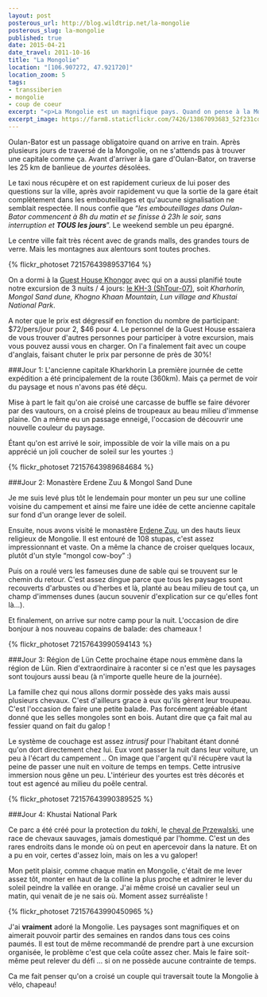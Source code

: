 ```yaml
---
layout: post
posterous_url: http://blog.wildtrip.net/la-mongolie
posterous_slug: la-mongolie
published: true
date: 2015-04-21
date_travel: 2011-10-16
title: "La Mongolie"
location: "[106.907272, 47.921720]"
location_zoom: 5
tags:
- transsiberien
- mongolie
- coup de coeur
excerpt: "<p>La Mongolie est un magnifique pays. Quand on pense à la Mongolie, on a forcément en tête d'immenses étendues de paysages à couper le souffle, parsemé de yourtes blanches, ces jeunes mongols montés à cru sur leurs chevaux entrain de rassembler leur bétail, le désert de Gobi, etc .. Et c'est le cas, c'est splendide.</p><p>Ça l'est une fois passé la capitale, Oulan-Bator. Répulsive, pas du tout attirante et avec un sentiment d'insécurité quand on s'y promène, la première image que vous aurez de la Mongolie ne vous donnera pas envie de rester plus longtemps dans la capitale ...</p>"
excerpt_image: https://farm8.staticflickr.com/7426/13867093683_52f231cd2c_c.jpg
---
```


Oulan-Bator est un passage obligatoire quand on arrive en train. Après plusieurs jours de traversé de la Mongolie, on ne s'attends pas à trouver une capitale comme ça. Avant d'arriver à la gare d'Oulan-Bator, on traverse les 25 km de banlieue de _yourtes_ désolées.

Le taxi nous récupère et on est rapidement curieux de lui poser des questions sur la ville, après avoir rapidement vu que la sortie de la gare était complètement dans les embouteillages et qu'aucune signalisation ne semblait respectée. Il nous confie que “_les embouteillages dans Oulan-Bator commencent à 8h du matin et se finisse à 23h le soir, sans interruption et **TOUS les jours**_”. Le weekend semble un peu épargné.

Le centre ville fait très récent avec de grands malls, des grandes tours de verre. Mais les montagnes aux alentours sont toutes proches.

{% flickr_photoset 72157643989537164 %}

On a dormi à la [Guest House Khongor](http://www.khongor-expedition.com/index.php?option=com_content&view=category&layout=blog&id=98&Itemid=57) avec qui on a aussi planifié toute notre excursion de 3 nuits / 4 jours: [le KH-3 (ShTour-07)](http://www.khongor-expedition.com/index.php?option=com_content&view=category&layout=blog&id=89&Itemid=60), soit _Kharhorin, Mongol Sand dune,  Khogno Khaan Mountain, Lun village and Khustai National Park_.

A noter que le prix est dégressif en fonction du nombre de participant: $72/pers/jour pour 2, $46 pour 4. Le personnel de la Guest House essaiera de vous trouver d'autres personnes pour participer à votre excursion, mais vous pouvez aussi vous en charger. On l'a finalement fait avec un coupe d'anglais, faisant chuter le prix par personne de près de 30%!

###Jour 1: L'ancienne capitale Kharkhorin
La première journée de cette expédition a été principalement de la route (360km). Mais ça permet de voir du paysage et nous n'avons pas été déçu.

Mise à part le fait qu'on aie croisé une carcasse de buffle se faire dévorer par des vautours, on a croisé pleins de troupeaux au beau milieu d'immense plaine. On a même eu un passage enneigé, l'occasion de découvrir une nouvelle couleur du paysage.

Étant qu'on est arrivé le soir, impossible de voir la ville mais on a pu apprécié un joli coucher de soleil sur les yourtes :)

{% flickr_photoset 72157643989684684 %}

###Jour 2: Monastère Erdene Zuu & Mongol Sand Dune

Je me suis levé plus tôt le lendemain pour monter un peu sur une colline voisine du campement et ainsi me faire une idée de cette ancienne capitale sur fond d'un orange lever de soleil.

Ensuite, nous avons visité le monastère [Erdene Zuu](http://fr.wikipedia.org/wiki/Erdene_Zuu), un des hauts lieux religieux de Mongolie. Il est entouré de 108 stupas, c'est assez impressionnant et vaste. On a même la chance de croiser quelques locaux, plutôt d'un style “mongol cow-boy” :)

Puis on a roulé vers les fameuses dune de sable qui se trouvent sur le chemin du retour. C'est assez dingue parce que tous les paysages sont recouverts d'arbustes ou d'herbes et là, planté au beau milieu de tout ça, un champ d'immenses dunes (aucun souvenir d'explication sur ce qu'elles font là...).

Et finalement, on arrive sur notre camp pour la nuit. L'occasion de dire bonjour à nos nouveau copains de balade: des chameaux !

{% flickr_photoset 72157643990594143 %}

###Jour 3: Région de Lün
Cette prochaine étape nous emmène dans la région de Lün. Rien d'extraordinaire à raconter si ce n'est que les paysages sont toujours aussi beau (à n'importe quelle heure de la journée).

La famille chez qui nous allons dormir possède des yaks mais aussi plusieurs chevaux. C'est d'ailleurs grace à eux qu'ils gèrent leur troupeau. C'est l'occasion de faire une petite balade. Pas forcément agréable étant donné que les selles mongoles sont en bois. Autant dire que ça fait mal au fessier quand on fait du galop !

Le système de couchage est assez _intrusif_ pour l'habitant étant donné qu'on dort directement chez lui. Eux vont passer la nuit dans leur voiture, un peu à l'écart du campement .. On image que l'argent qu'il récupère vaut la peine de passer une nuit en voiture de temps en temps. Cette intrusive immersion nous gêne un peu. L'intérieur des yourtes est très décorés et tout est agencé au milieu du poêle central.

{% flickr_photoset 72157643990389525 %}

###Jour 4: Khustai National Park

Ce parc a été créé pour la protection du _takhi_, le [cheval de Przewalski](http://fr.wikipedia.org/wiki/Cheval_de_Przewalski), une race de chevaux sauvages, jamais domestiqué par l'homme. C'est un des rares endroits dans le monde où on peut en apercevoir dans la nature. Et on a pu en voir, certes d'assez loin, mais on les a vu galoper!

Mon petit plaisir, comme chaque matin en Mongolie, c'était de me lever assez tôt, monter en haut de la colline la plus proche et admirer le lever du soleil peindre la vallée en orange. J'ai même croisé un cavalier seul un matin, qui venait de je ne sais où. Moment assez surréaliste !

{% flickr_photoset 72157643990450965 %}

J'ai **vraiment** adoré la Mongolie. Les paysages sont magnifiques et on aimerait pouvoir partir des semaines en randos dans tous ces coins paumés. Il est tout de même recommandé de prendre part à une excursion organisée, le problème c'est que cela coûte assez cher. Mais le faire soit-même peut relever du défi ... si on ne possède aucune contrainte de temps.

Ca me fait penser qu'on a croisé un couple qui traversait toute la Mongolie à vélo, chapeau!